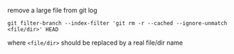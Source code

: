 remove a large file from git log
```
git filter-branch --index-filter 'git rm -r --cached --ignore-unmatch <file/dir>' HEAD
```
where `<file/dir>` should be replaced by a real file/dir name